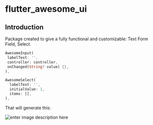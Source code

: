 # flutter_awesome_ui

## Introduction
Package created to give a fully functional and customizable: Text Form Field, Select.


```dart
AwesomeInput(
 labelText: '',
 controller: controller,
 onChanged(String? value) {},
),

AwesomeSelect(
  labelText: '',
  initialValue: 1,
  items: [],
),
```

That will generate this:

![enter image description here](http://g.recordit.co/oJ2Vjhv0MH.gif)

